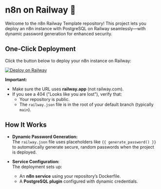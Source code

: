 # n8n on Railway 🚀

Welcome to the n8n Railway Template repository! This project lets you deploy an n8n instance with PostgreSQL on Railway seamlessly—with dynamic password generation for enhanced security.

## One-Click Deployment

Click the button below to deploy your n8n instance on Railway:

[![Deploy on Railway](https://railway.com/button.svg)](https://railway.com/template/gwx63B?referralCode=es41Wq)

**Important:**  
- Make sure the URL uses **railway.app** (not railway.com).  
- If you see a 404 ("Looks like you are lost"), verify that:
  - Your repository is public.
  - The `railway.json` file is in the root of your default branch (typically `main`).

## How It Works

- **Dynamic Password Generation:**  
  The `railway.json` file uses placeholders like `{{ generate_password() }}` to automatically generate secure, random passwords when the project is deployed.
  
- **Service Configuration:**  
  The deployment sets up:
  - An **n8n service** using your repository’s Dockerfile.
  - A **PostgreSQL plugin** configured with dynamic credentials.
